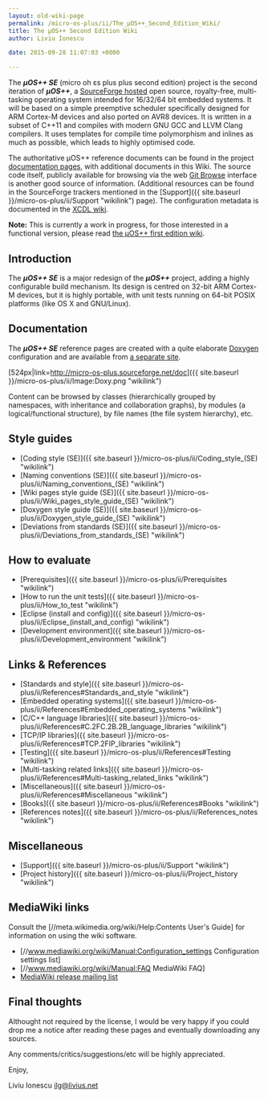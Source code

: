 ```yaml
---
layout: old-wiki-page
permalink: /micro-os-plus/ii/The_µOS++_Second_Edition_Wiki/
title: The µOS++ Second Edition Wiki
author: Liviu Ionescu

date: 2015-09-28 11:07:03 +0000

---
```


The ***µOS++ SE*** (micro oh ɛs plus plus second edition) project is the second iteration of ***µOS++***, a [SourceForge hosted](http://sourceforge.net/projects/micro-os-plus/) open source, royalty-free, multi-tasking operating system intended for 16/32/64 bit embedded systems. It will be based on a simple preemptive scheduler specifically designed for ARM Cortex-M devices and also ported on AVR8 devices. It is written in a subset of C++11 and compiles with modern GNU GCC and LLVM Clang compilers. It uses templates for compile time polymorphism and inlines as much as possible, which leads to highly optimised code.

The authoritative µOS++ reference documents can be found in the project [documentation pages](http://micro-os-plus.sourceforge.net/doc), with additional documents in this Wiki. The source code itself, publicly available for browsing via the web [Git Browse](http://sourceforge.net/p/micro-os-plus/second/) interface is another good source of information. (Additional resources can be found in the SourceForge trackers mentioned in the [Support]({{ site.baseurl }}/micro-os-plus/ii/Support "wikilink") page). The configuration metadata is documented in the [XCDL wiki](http://xcdl.sourceforge.net/wiki/).

**Note:** This is currently a work in progress, for those interested in a functional version, please read [the µOS++ first edition wiki](http://micro-os-plus.sourceforge.net/old-wiki/).

Introduction
------------

The ***µOS++ SE*** is a major redesign of the ***µOS++*** project, adding a highly configurable build mechanism. Its design is centred on 32-bit ARM Cortex-M devices, but it is highly portable, with unit tests running on 64-bit POSIX platforms (like OS X and GNU/Linux).

Documentation
-------------

The ***µOS++ SE*** reference pages are created with a quite elaborate [Doxygen](http://www.doxygen.org/index.html) configuration and are available from [a separate site](http://micro-os-plus.sourceforge.net/doc).

[524px|link=<http://micro-os-plus.sourceforge.net/doc>]({{ site.baseurl }}/micro-os-plus/ii/Image:Doxy.png "wikilink")

Content can be browsed by classes (hierarchically grouped by namespaces, with inheritance and collaboration graphs), by modules (a logical/functional structure), by file names (the file system hierarchy), etc.

Style guides
------------

-   [Coding style (SE)]({{ site.baseurl }}/micro-os-plus/ii/Coding_style_(SE) "wikilink")
-   [Naming conventions (SE)]({{ site.baseurl }}/micro-os-plus/ii/Naming_conventions_(SE) "wikilink")
-   [Wiki pages style guide (SE)]({{ site.baseurl }}/micro-os-plus/ii/Wiki_pages_style_guide_(SE) "wikilink")
-   [Doxygen style guide (SE)]({{ site.baseurl }}/micro-os-plus/ii/Doxygen_style_guide_(SE) "wikilink")
-   [Deviations from standards (SE)]({{ site.baseurl }}/micro-os-plus/ii/Deviations_from_standards_(SE) "wikilink")

How to evaluate
---------------

-   [Prerequisites]({{ site.baseurl }}/micro-os-plus/ii/Prerequisites "wikilink")
-   [How to run the unit tests]({{ site.baseurl }}/micro-os-plus/ii/How_to_test "wikilink")
-   [Eclipse (install and config)]({{ site.baseurl }}/micro-os-plus/ii/Eclipse_(install_and_config) "wikilink")
-   [Development environment]({{ site.baseurl }}/micro-os-plus/ii/Development_environment "wikilink")

Links & References
------------------

-   [Standards and style]({{ site.baseurl }}/micro-os-plus/ii/References#Standards_and_style "wikilink")
-   [Embedded operating systems]({{ site.baseurl }}/micro-os-plus/ii/References#Embedded_operating_systems "wikilink")
-   [C/C++ language libraries]({{ site.baseurl }}/micro-os-plus/ii/References#C.2FC.2B.2B_language_libraries "wikilink")
-   [TCP/IP libraries]({{ site.baseurl }}/micro-os-plus/ii/References#TCP.2FIP_libraries "wikilink")
-   [Testing]({{ site.baseurl }}/micro-os-plus/ii/References#Testing "wikilink")
-   [Multi-tasking related links]({{ site.baseurl }}/micro-os-plus/ii/References#Multi-tasking_related_links "wikilink")
-   [Miscellaneous]({{ site.baseurl }}/micro-os-plus/ii/References#Miscellaneous "wikilink")
-   [Books]({{ site.baseurl }}/micro-os-plus/ii/References#Books "wikilink")
-   [References notes]({{ site.baseurl }}/micro-os-plus/ii/References_notes "wikilink")

Miscellaneous
-------------

-   [Support]({{ site.baseurl }}/micro-os-plus/ii/Support "wikilink")
-   [Project history]({{ site.baseurl }}/micro-os-plus/ii/Project_history "wikilink")

MediaWiki links
---------------

Consult the [//meta.wikimedia.org/wiki/Help:Contents User's Guide] for information on using the wiki software.

-   [//www.mediawiki.org/wiki/Manual:Configuration_settings Configuration settings list]
-   [//www.mediawiki.org/wiki/Manual:FAQ MediaWiki FAQ]
-   [MediaWiki release mailing list](https://lists.wikimedia.org/mailman/listinfo/mediawiki-announce)

Final thoughts
--------------

Althought not required by the license, I would be very happy if you could drop me a notice after reading these pages and eventually downloading any sources.

Any comments/critics/suggestions/etc will be highly appreciated.

Enjoy,

Liviu Ionescu <ilg@livius.net>
